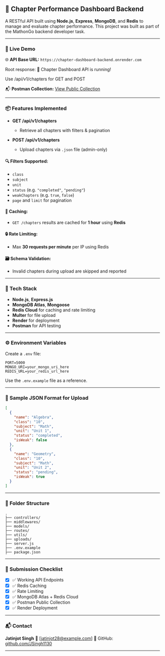 ## 📘 Chapter Performance Dashboard Backend

A RESTful API built using **Node.js**, **Express**, **MongoDB**, and **Redis** to manage and evaluate chapter performance.
This project was built as part of the MathonGo backend developer task.

---

### 🚀 Live Demo

🌐 **API Base URL:**
`https://chapter-dashboard-backend.onrender.com`

Root response: 📘 Chapter Dashboard API is running!

Use /api/v1/chapters for GET and POST


📬 **Postman Collection:**
[View Public Collection](https://www.postman.com/jatinjotsingh/chapter-api-demo/collection/f3lk6i8/chapter-api-demo?action=share&creator=43658500)


---

### 📦 Features Implemented

* **GET /api/v1/chapters**

  * Retrieve all chapters with filters & pagination
* **POST /api/v1/chapters**

  * Upload chapters via `.json` file (admin-only)

#### 🔍 Filters Supported:

* `class`
* `subject`
* `unit`
* `status` (e.g. `"completed"`, `"pending"`)
* `weakChapters` (e.g. `true`, `false`)
* `page` and `limit` for pagination

#### 🧠 Caching:

* `GET /chapters` results are cached for **1 hour** using **Redis**

#### 🔒 Rate Limiting:

* Max **30 requests per minute** per IP using Redis

#### 🗃 Schema Validation:

* Invalid chapters during upload are skipped and reported

---

### 🧪 Tech Stack

* **Node.js**, **Express.js**
* **MongoDB Atlas**, **Mongoose**
* **Redis Cloud** for caching and rate limiting
* **Multer** for file upload
* **Render** for deployment
* **Postman** for API testing

---

### ⚙️ Environment Variables

Create a `.env` file:

```env
PORT=5000
MONGO_URI=your_mongo_uri_here
REDIS_URL=your_redis_url_here
```

Use the `.env.example` file as a reference.

---

### 📂 Sample JSON Format for Upload

```json
[
  {
    "name": "Algebra",
    "class": "10",
    "subject": "Math",
    "unit": "Unit 1",
    "status": "completed",
    "isWeak": false
  },
  {
    "name": "Geometry",
    "class": "10",
    "subject": "Math",
    "unit": "Unit 2",
    "status": "pending",
    "isWeak": true
  }
]
```

---

### 📁 Folder Structure

```
.
├── controllers/
├── middlewares/
├── models/
├── routes/
├── utils/
├── uploads/
├── server.js
├── .env.example
├── package.json
```

---

### 🧾 Submission Checklist

* [x] ✅ Working API Endpoints
* [x] ✅ Redis Caching
* [x] ✅ Rate Limiting
* [x] ✅ MongoDB Atlas + Redis Cloud
* [x] ✅ Postman Public Collection
* [x] ✅ Render Deployment

---

### 📬 Contact

**Jatinjot Singh**
📧 \[[jatinjot28@example.com](mailto:jatinjot28@example.com)]
🔗 GitHub: [github.com/JSingh1130](https://github.com/JSingh1130)

---

